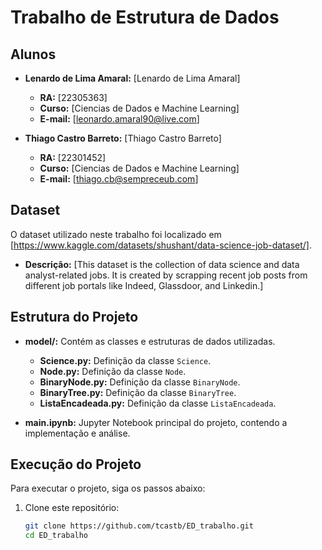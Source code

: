 # Trabalho de Estrutura de Dados

## Alunos
- **Lenardo de Lima Amaral:** [Lenardo de Lima Amaral]
  - **RA:** [22305363]
  - **Curso:** [Ciencias de Dados e Machine Learning]
  - **E-mail:** [leonardo.amaral90@live.com]

- **Thiago Castro Barreto:** [Thiago Castro Barreto]
  - **RA:** [22301452]
  - **Curso:** [Ciencias de Dados e Machine Learning]
  - **E-mail:** [thiago.cb@sempreceub.com]

## Dataset
O dataset utilizado neste trabalho foi localizado em [https://www.kaggle.com/datasets/shushant/data-science-job-dataset/].
- **Descrição:** [This dataset is the collection of data science and data analyst-related jobs. It is created by scrapping recent job posts from different job portals like Indeed, Glassdoor, and Linkedin.]

## Estrutura do Projeto
- **model/:** Contém as classes e estruturas de dados utilizadas.
  - **Science.py:** Definição da classe `Science`.
  - **Node.py:** Definição da classe `Node`.
  - **BinaryNode.py:** Definição da classe `BinaryNode`.
  - **BinaryTree.py:** Definição da classe `BinaryTree`.
  - **ListaEncadeada.py:** Definição da classe `ListaEncadeada`.

- **main.ipynb:** Jupyter Notebook principal do projeto, contendo a implementação e análise.

## Execução do Projeto
Para executar o projeto, siga os passos abaixo:

1. Clone este repositório:
   ```bash
   git clone https://github.com/tcastb/ED_trabalho.git
   cd ED_trabalho
